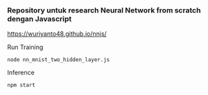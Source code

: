 ### Repository untuk research Neural Network from scratch dengan Javascript

https://wuriyanto48.github.io/nnjs/

Run Training
```shell
node nn_mnist_two_hidden_layer.js
```

Inference
```
npm start
```
